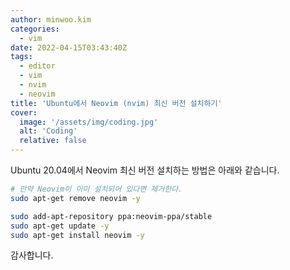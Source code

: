 ```yaml
---
author: minwoo.kim
categories:
  - vim
date: 2022-04-15T03:43:40Z
tags:
  - editor
  - vim
  - nvim
  - neovim
title: 'Ubuntu에서 Neovim (nvim) 최신 버전 설치하기'
cover:
  image: '/assets/img/coding.jpg'
  alt: 'Coding'
  relative: false
---
```


Ubuntu 20.04에서 Neovim 최신 버전 설치하는 방법은 아래와 같습니다.

```bash
# 만약 Neovim이 이미 설치되어 있다면 제거한다.
sudo apt-get remove neovim -y

sudo add-apt-repository ppa:neovim-ppa/stable 
sudo apt-get update -y
sudo apt-get install neovim -y
```

감사합니다.
